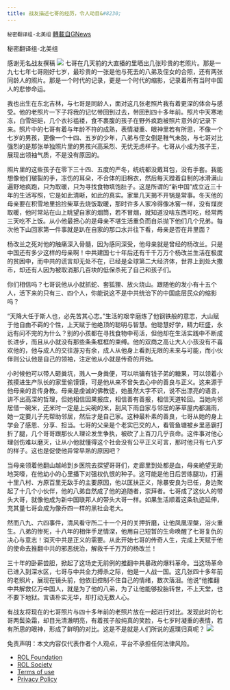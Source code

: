 ```yaml
---
title: 战友描述七哥的经历，令人动目&#8230;
---
```

`秘密翻译组-北美组` [轉載自GNews](https://gnews.org/zh-hans/1896598/)

秘密翻译组-北美组

感谢无名战友撰稿
![](https://assets.gnews.org/wp-content/uploads/2022/01/8e46172dafdaa8dde6629b4b28fee9a9_500x0.jpg)
七哥在几天前的大直播的里晒出几张珍贵的老照片。那是一九七七年七哥刚好七岁，最珍贵的一张是他与死去的八弟及侄女的合照，还有两张同龄人的照片。那是一个时代的记录，更是一个时代的缩影，记录着所有当时中国人的悲惨命运。

我也出生在东北吉林，与七哥是同龄人，面对这几张老照片我有着更深的体会与感受。他的老照片一下子将我的记忆带回到过去，带回到四十多年前。照片中天寒地冻，白雪皑皑，几个衣衫褴褛，食不裹腹的孩子在野外疯跑被照片意外的记录下来。照片中的七哥有着与年龄不符的成熟，表情凝重、眼神里若有所思，不像一个七岁的男孩，更像一个十四、五岁的少年，八弟与侄女倒是稚气未脱，与七哥对比强烈的是那张单独照片里的男孩兴高采烈、无忧无虑样子。七哥从小成为孩子王，展现出领袖气质，不是没有原因的。

照片里的这些孩子在零下三十四、五度的严冬，统统都没戴耳包，没有手套。我能想像他们皲裂的手，冻伤的耳朵，不合体的旧棉衣，然后每天蹬着自制的冰滑满山遍野地疯跑，只为取暖，只为寻找食物填饱肚子。这是所谓的“新中国”成立近三十年的生活写照，它是如此清晰，如此的真实。家里几天揭不开锅是常事。冬天他的母亲要在积雪地里拾捡柴草去烧饭取暖，那时许多人家冷得像冰窖一样，没有煤炭取暖，他时常站在山上眺望自家的烟筒，若不冒烟，就知道没啥东西可吃，经常两三天吃不上饭。从小他最担心的是母亲不堪生活重负而自杀抛下他们几个兄弟。每次他下山回家第一件事就是趴在自家的那口水井往下看，母亲是否在井里面？

杨改兰之死对他的触痛深入骨髓，因为感同深受，他母亲就是曾经的杨改兰。只是中国还有多少这样的母亲啊！中共建国七十年后还有千千万万个杨改兰生活在极度的贫困中，而中共的谎言却无处不在，已经是全球第二大经济体，世界上到处大撒币，却还有人因为被取消那几百块的低保杀死了自己和孩子们。

你们相信吗？七哥说他从小就抓蛇、套狐狸、放火烧山。跟随他的发小有十五个人，活下来的只有三、四个人，你能说这不是中共统治下的中国底层民众的缩影吗？

“天降大任于斯人也，必先苦其心志。”生活的艰辛磨炼了他钢铁般的意志，大山赋于他自由不羁的个性，上天赋于他绝顶的聪明与智慧。他聪慧好学，精力旺盛，永远有问不完的为什么？别的小孩都在寻找食物中苟活，但他却在生活实践中不断成长进步，而且从小就没有那些条条框框的束缚。他的双商之高让大人小孩没有不喜欢他的，他与成人的交往游刃有余，成人从他身上看到无限的未来与可能，而小伙伴则公认他是自己的领袖，注定他从小就是传奇的开始。

小时候他可以带人砸粪坑，溅人一身粪便，可以哄骗有钱子弟的糖果，可以领着小孩摸进生产队长的家里偷馍馍，可是他从来不曾失去心中的善良与正义。这来源于他母亲的言传身教。母亲是虔诚的佛教徒，她虽然大字不识，说不出漂亮的语言，讲不出高深的哲理，但她相信因果报应，相信善有善报，相信天道轮回。当她向邻居借一碗米，还米时一定是上尖碗的米，刮风下雨自家与邻居的茅草屋内都漏雨，她一定要儿子先帮助邻居，然后才是自己家。这种最朴素的善良，七哥从她的身上学会了感恩、分享、担当。七哥的父亲是个老实巴交的人，看管鱼塘被乡里恶霸打折了腿，几个哥哥跟那伙人理论发生争执，被砍了上百刀几乎丧命。这件事对他心理创伤难以磨灭，让从小他就懂得这个社会没有公平正义可言，那时他只有七八岁的样子。这也是促使他异常早熟的原因吧？

当母亲领着他翻山越岭到乡医院去探望哥哥们，走廊里到处都是血，母亲絶望无助地哭嚎，在他幼小的心里播下对强权仇恨的种子。这可能是他日后苦练腿功，打遍十里八村、方原百里无敌手的主要原因，他以匡扶正义，除暴安良为已任，身边聚起了十几个小伙伴，他的八弟自然成了他的追随者，崇拜者。七哥成了这伙人的带头大哥，就像他成为新中国联邦人的带头大哥一样。如果生活顺着这条轨迹延伸，充其量七哥会成为像乔四一样的黑社会老大。

然而八九、六四事件，清风看守所二十一个月的关押折磨，让他凤凰涅槃，浴火重生。八弟的惨死，十八年的相伴手足情深，他用自己短暂的生命唤醒了七哥复仇的决心与意志！消灭中共是正义的需要。从此开始七哥的传奇人生，完成上天赋于他的使命去推翻中共的邪恶统治，解救千千万万的杨改兰！

三十年的卧薪尝胆，掀起了这场史无前例的推翻中共暴政的爆料革命。当这场革命已进入到深水区，七哥与中共全力搏杀之际，他是一人战一国。这几张四十多年前的老照片，展现在镜头前，他依旧控制不住自己的情绪，数次落泪。他说“他推翻中共解救亿万中国人，就是为了他的八弟，为了让他能够投胎转世，不上天堂，也不要下地狱。言语朴实无华，却打动无数人心。

有战友将现在的七哥照片与四十多年前的老照片放在一起进行对比。发现此时的七哥两鬓染霜，却目光清澈明亮，有着孩子般纯真的笑脸，与七岁时凝重的表情，若有所思的眼神，形成了鲜明的对比。这是不是就是人们所说的返璞归真呢？
![](https://assets.gnews.org/wp-content/uploads/2022/01/33fb3ba0a24ca2de68aa0434eb580705.png)
 

免责声明：本文内容仅代表作者个人观点，平台不承担任何法律风险。

- [ROL Foundation](https://rolfoundation.org/)
- [ROL Society](https://rolsociety.org/)
- [Terms of use](https://gnews.org/terms-of-use-3/)
- [Privacy Policy](https://gnews.org/privacy-policy/)
